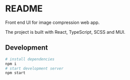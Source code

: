 <!-- @format -->

# README

Front end UI for image compression web app.

The project is built with React, TypeScript, SCSS and MUI.

## Development

```sh
# install dependencies
npm i
# start development server
npm start
```

